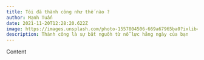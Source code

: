 ```yaml
---
title: Tôi đã thành công như thế nào ?
author: Mạnh Tuấn
date: 2021-11-20T12:28:20.622Z
image: https://images.unsplash.com/photo-1557804506-669a67965ba0?ixlib=rb-1.2.1&ixid=MnwxMjA3fDB8MHxwaG90by1wYWdlfHx8fGVufDB8fHx8&auto=format&fit=crop&w=1074&q=80
description: Thành công là sự bắt nguồn từ nỗ lực hằng ngày của bạn
---
```

Content